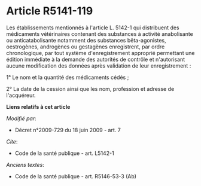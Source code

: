 # Article R5141-119

Les établissements mentionnés à l'article L. 5142-1 qui distribuent des médicaments vétérinaires contenant des substances à
activité anabolisante ou anticatabolisante notamment des substances bêta-agonistes, oestrogènes, androgènes ou gestagènes
enregistrent, par ordre chronologique, par tout système d'enregistrement approprié permettant une édition immédiate à la
demande des autorités de contrôle et n'autorisant aucune modification des données après validation de leur enregistrement : 

1° Le nom et la quantité des médicaments cédés ; 

2° La date de la cession ainsi que les nom, profession et adresse de l'acquéreur.

**Liens relatifs à cet article**

_Modifié par_:

  - Décret n°2009-729 du 18 juin 2009 - art. 7

_Cite_:

  - Code de la santé publique - art. L5142-1

_Anciens textes_:

  - Code de la santé publique - art. R5146-53-3 (Ab)
